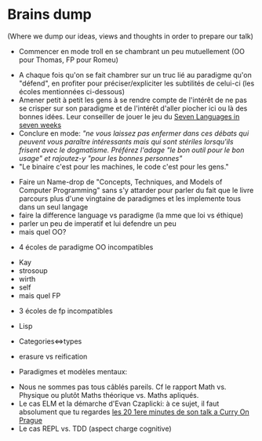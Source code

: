 # Brains dump

(Where we dump our ideas, views and thoughts in order to prepare our talk)

* Commencer en mode troll en se chambrant un peu mutuellement (OO pour Thomas, FP pour Romeu)
 - A chaque fois qu'on se fait chambrer sur un truc lié au paradigme qu'on "défend", en profiter pour préciser/expliciter les subtilités de celui-ci (les écoles mentionnées ci-dessous) 
 - Amener petit à petit les gens à se rendre compte de l'intérêt de ne pas se crisper sur son paradigme et de l'intérêt d'aller piocher ici ou là des bonnes idées. Leur conseiller de jouer le jeu du [Seven Languages in seven weeks](https://pragprog.com/book/btlang/seven-languages-in-seven-weeks)
 - Conclure en mode: *"ne vous laissez pas enfermer dans ces débats qui peuvent vous paraître intéressants mais qui sont stériles lorsqu'ils frisent avec le dogmatisme. Préférez l'adage "le bon outil pour le bon usage" et rajoutez-y "pour les bonnes personnes"*
 - "Le binaire c'est pour les machines, le code c'est pour les gens."
 

* Faire un Name-drop de "Concepts, Techniques, and Models of Computer Programming" sans s'y attarder pour parler du fait que le livre parcours plus d'une vingtaine de paradigmes et les implemente tous dans un seul langage
* faire la difference language vs paradigme (la mme que loi vs éthique)
* parler un peu de imperatif et lui defendre un peu
* mais quel OO? 
 - 4 écoles de paradigme OO incompatibles
  * Kay
  * strosoup
  * wirth
  * self
* mais quel FP
 - 3 écoles de fp incompatibles
  * Lisp
  * Categories<=>types
  * erasure vs reification
  
* Paradigmes et modèles mentaux:
 - Nous ne sommes pas tous câblés pareils. Cf le rapport Math vs. Physique ou plutôt Maths théorique vs. Maths apliqués.
 - Le cas ELM et la démarche d'Evan Czaplicki: à ce sujet, il faut absolument que tu regardes [les 20 1ere minutes de son talk a Curry On Prague](https://www.youtube.com/watch?v=oYk8CKH7OhE)
 - Le cas REPL vs. TDD (aspect charge cognitive)
